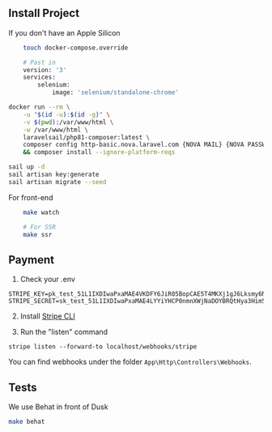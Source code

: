 ## Install Project

If you don't have an Apple Silicon

```bash
    touch docker-compose.override

    # Past in
    version: '3'
    services:
        selenium:
            image: 'selenium/standalone-chrome'
```

```bash
docker run --rm \
    -u "$(id -u):$(id -g)" \
    -v $(pwd):/var/www/html \
    -w /var/www/html \
    laravelsail/php81-composer:latest \
    composer config http-basic.nova.laravel.com {NOVA MAIL} {NOVA PASSWORD} \
    && composer install --ignore-platform-reqs

sail up -d
sail artisan key:generate
sail artisan migrate --seed
```

For front-end

```bash
    make watch

    # For SSR
    make ssr
```

## Payment

1. Check your .env
```
STRIPE_KEY=pk_test_51L1IXDIwaPxaMAE4VKDFY6JiR05BopCAE5T4MKXj1gJ6Lksmy6N3YsI8m77PN6OEE76yp2MhG92cKjn4NbZQN0GW00oB0BNyL3
STRIPE_SECRET=sk_test_51L1IXDIwaPxaMAE4LYYiYHCP0nmnXWjNaDOYBRQtHya3Him5VLXk68bGxum0QQE4Os9HXh9fOwmjDxhibNe4qawR00Esy0Xv70
```

2. Install [Stripe CLI](https://stripe.com/docs/stripe-cli)

3. Run the "listen" command
```
stripe listen --forward-to localhost/webhooks/stripe
```

You can find webhooks under the folder `App\Http\Controllers\Webhooks`.

## Tests

We use Behat in front of Dusk

```bash
make behat
```

